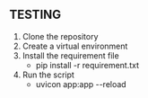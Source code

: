 

## TESTING
1. Clone the repository
2. Create a virtual environment
3. Install the requirement file
    * pip install -r requirement.txt
4. Run the script
    * uvicon app:app --reload



